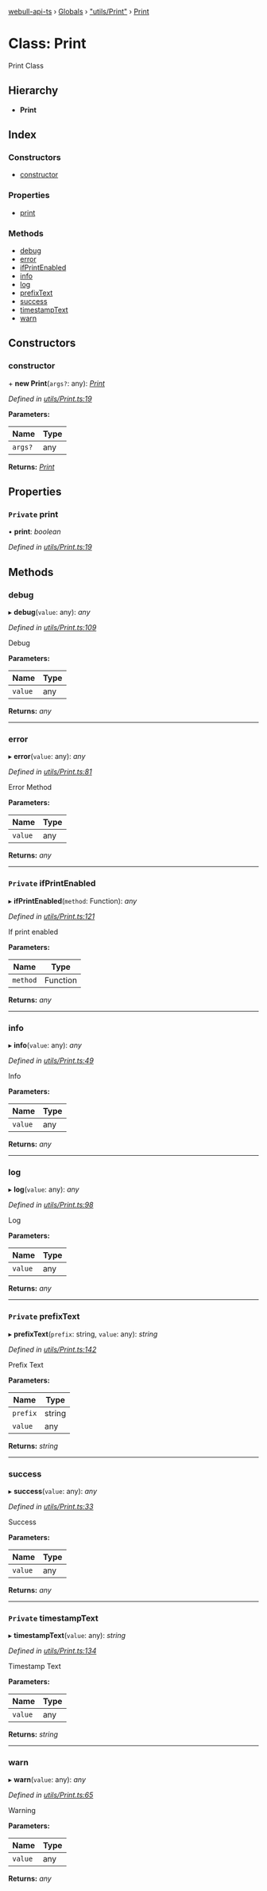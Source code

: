 [webull-api-ts](../README.md) › [Globals](../globals.md) › ["utils/Print"](../modules/_utils_print_.md) › [Print](_utils_print_.print.md)

# Class: Print

Print Class

## Hierarchy

* **Print**

## Index

### Constructors

* [constructor](_utils_print_.print.md#constructor)

### Properties

* [print](_utils_print_.print.md#private-print)

### Methods

* [debug](_utils_print_.print.md#debug)
* [error](_utils_print_.print.md#error)
* [ifPrintEnabled](_utils_print_.print.md#private-ifprintenabled)
* [info](_utils_print_.print.md#info)
* [log](_utils_print_.print.md#log)
* [prefixText](_utils_print_.print.md#private-prefixtext)
* [success](_utils_print_.print.md#success)
* [timestampText](_utils_print_.print.md#private-timestamptext)
* [warn](_utils_print_.print.md#warn)

## Constructors

###  constructor

\+ **new Print**(`args?`: any): *[Print](_utils_print_.print.md)*

*Defined in [utils/Print.ts:19](https://github.com/edmundpf/webull-api-ts/blob/ecd782b/src/utils/Print.ts#L19)*

**Parameters:**

Name | Type |
------ | ------ |
`args?` | any |

**Returns:** *[Print](_utils_print_.print.md)*

## Properties

### `Private` print

• **print**: *boolean*

*Defined in [utils/Print.ts:19](https://github.com/edmundpf/webull-api-ts/blob/ecd782b/src/utils/Print.ts#L19)*

## Methods

###  debug

▸ **debug**(`value`: any): *any*

*Defined in [utils/Print.ts:109](https://github.com/edmundpf/webull-api-ts/blob/ecd782b/src/utils/Print.ts#L109)*

Debug

**Parameters:**

Name | Type |
------ | ------ |
`value` | any |

**Returns:** *any*

___

###  error

▸ **error**(`value`: any): *any*

*Defined in [utils/Print.ts:81](https://github.com/edmundpf/webull-api-ts/blob/ecd782b/src/utils/Print.ts#L81)*

Error Method

**Parameters:**

Name | Type |
------ | ------ |
`value` | any |

**Returns:** *any*

___

### `Private` ifPrintEnabled

▸ **ifPrintEnabled**(`method`: Function): *any*

*Defined in [utils/Print.ts:121](https://github.com/edmundpf/webull-api-ts/blob/ecd782b/src/utils/Print.ts#L121)*

If print enabled

**Parameters:**

Name | Type |
------ | ------ |
`method` | Function |

**Returns:** *any*

___

###  info

▸ **info**(`value`: any): *any*

*Defined in [utils/Print.ts:49](https://github.com/edmundpf/webull-api-ts/blob/ecd782b/src/utils/Print.ts#L49)*

Info

**Parameters:**

Name | Type |
------ | ------ |
`value` | any |

**Returns:** *any*

___

###  log

▸ **log**(`value`: any): *any*

*Defined in [utils/Print.ts:98](https://github.com/edmundpf/webull-api-ts/blob/ecd782b/src/utils/Print.ts#L98)*

Log

**Parameters:**

Name | Type |
------ | ------ |
`value` | any |

**Returns:** *any*

___

### `Private` prefixText

▸ **prefixText**(`prefix`: string, `value`: any): *string*

*Defined in [utils/Print.ts:142](https://github.com/edmundpf/webull-api-ts/blob/ecd782b/src/utils/Print.ts#L142)*

Prefix Text

**Parameters:**

Name | Type |
------ | ------ |
`prefix` | string |
`value` | any |

**Returns:** *string*

___

###  success

▸ **success**(`value`: any): *any*

*Defined in [utils/Print.ts:33](https://github.com/edmundpf/webull-api-ts/blob/ecd782b/src/utils/Print.ts#L33)*

Success

**Parameters:**

Name | Type |
------ | ------ |
`value` | any |

**Returns:** *any*

___

### `Private` timestampText

▸ **timestampText**(`value`: any): *string*

*Defined in [utils/Print.ts:134](https://github.com/edmundpf/webull-api-ts/blob/ecd782b/src/utils/Print.ts#L134)*

Timestamp Text

**Parameters:**

Name | Type |
------ | ------ |
`value` | any |

**Returns:** *string*

___

###  warn

▸ **warn**(`value`: any): *any*

*Defined in [utils/Print.ts:65](https://github.com/edmundpf/webull-api-ts/blob/ecd782b/src/utils/Print.ts#L65)*

Warning

**Parameters:**

Name | Type |
------ | ------ |
`value` | any |

**Returns:** *any*
